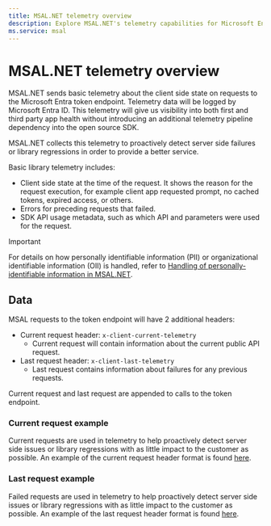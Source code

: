 ```yaml
---
title: MSAL.NET telemetry overview
description: Explore MSAL.NET's telemetry capabilities for Microsoft Entra token endpoint requests. Learn about client-side state, error tracking, and SDK API usage metadata.
ms.service: msal
---
```


# MSAL.NET telemetry overview

MSAL.NET sends basic telemetry about the client side state on requests to the Microsoft Entra token endpoint. Telemetry data will be logged by Microsoft Entra ID. This telemetry will give us visibility into both first and third party app health without introducing an additional telemetry pipeline dependency into the open source SDK.

MSAL.NET collects this telemetry to proactively detect server side failures or library regressions in order to provide a better service.

Basic library telemetry includes:

* Client side state at the time of the request. It shows the reason for the request execution, for example client app requested prompt, no cached tokens, expired access, or others.
* Errors for preceding requests that failed.
* SDK API usage metadata, such as which API and parameters were used for the request.

>[!IMPORTANT]
>For details on how personally identifiable information (PII) or organizational identifiable information (OII) is handled, refer to [Handling of personally-identifiable information in MSAL.NET](handling-pii.md).

## Data

MSAL requests to the token endpoint will have 2 additional headers:

* Current request header: `x-client-current-telemetry`
  * Current request will contain information about the current public API request.
* Last request header: `x-client-last-telemetry`
  * Last request contains information about failures for any previous requests.

Current request and last request are appended to calls to the token endpoint.

### Current request example

Current requests are used in telemetry to help proactively detect server side issues or library regressions with as little impact to the customer as possible. An example of the current request header format is found [here](https://github.com/AzureAD/microsoft-authentication-library-for-dotnet/blob/3d9cb46d824820a580b7f826a71ecd5beb8131a8/src/client/Microsoft.Identity.Client/TelemetryCore/Http/HttpTelemetryManager.cs#L108).

### Last request example

Failed requests are used in telemetry to help proactively detect server side issues or library regressions with as little impact to the customer as possible. An example of the last request header format is found [here](https://github.com/AzureAD/microsoft-authentication-library-for-dotnet/blob/3d9cb46d824820a580b7f826a71ecd5beb8131a8/src/client/Microsoft.Identity.Client/TelemetryCore/Http/HttpTelemetryManager.cs#L51).
